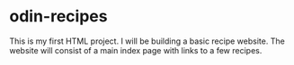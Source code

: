 # odin-recipes
This is my first HTML project. I will be building a basic recipe website. 
The website will consist of a main index page with links to a few recipes. 